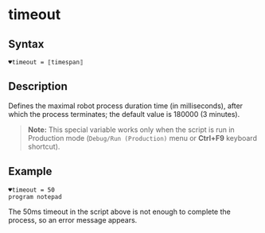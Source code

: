 # timeout

## Syntax

```G1ANT
♥timeout = ⟦timespan⟧
```

## Description

Defines the maximal robot process duration time (in milliseconds), after which the process terminates; the default value is 180000 (3 minutes).

>**Note:** This special variable works only when the script is run in Production mode (`Debug/Run (Production)` menu or **Ctrl+F9** keyboard shortcut).

## Example

```G1ANT
♥timeout = 50
program notepad
```

The 50ms timeout in the script above is not enough to complete the process, so an error message appears.